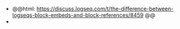 - @@html: https://discuss.logseq.com/t/the-difference-between-logseqs-block-embeds-and-block-references/8459 @@
-